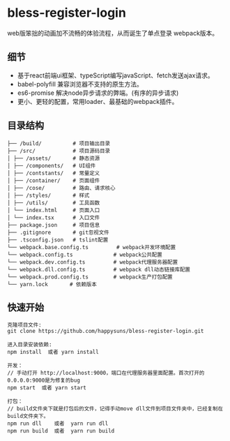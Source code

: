 # bless-register-login
web版笨拙的动画加不流畅的体验流程，从而诞生了单点登录 webpack版本。



## 细节

- 基于react前端ui框架、typeScript编写javaScript、fetch发送ajax请求。
- babel-polyfill 兼容浏览器不支持的原生方法。
- es6-promise 解决node异步请求的弊端。(有序的异步请求)
- 更小、更轻的配置，常用loader、最基础的webpack插件。



## 目录结构

```
├── /build/          # 项目输出目录
├── /src/            # 项目源码目录
│ ├── /assets/       # 静态资源
│ ├── /components/   # UI组件
│ ├── /contstants/   # 常量定义
│ ├── /container/    # 页面组件
│ ├── /cose/         # 路由、请求核心
│ ├── /styles/       # 样式
│ ├── /utils/        # 工具函数
│ └── index.html     # 页面入口
│ └── index.tsx      # 入口文件
├── package.json     # 项目信息
├── .gitignore     	 # git忽视文件
├── .tsconfig.json   # tslint配置
└── webpack.base.config.ts         # webpack开发环境配置
└── webpack.config.ts   		  # webpack公共配置
└── webpack.dev.config.ts   	  # webpack代理服务器配置
└── webpack.dll.config.ts   	  # webpack dll动态链接库配置
└── webpack.prod.config.ts   	  # webpack生产打包配置
└── yarn.lock		# 依赖版本
```



## 快速开始

```
克隆项目文件:
git clone https://github.com/happysuns/bless-register-login.git

进入目录安装依赖:
npm install  或者 yarn install

开发：
// 手动打开 http://localhost:9000，端口在代理服务器里面配置。首次打开的0.0.0.0:9000是为修复的bug
npm start  或者 yarn start

打包：
// build文件夹下就是打包后的文件，记得手动move dll文件到项目文件夹中，已经复制在build文件夹下。
npm run dll    或者  yarn run dll
npm run build  或者  yarn run build
```

